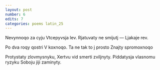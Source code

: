 ```yaml
---
layout: post
number: 6
edits: 7
categories: poems latin_25
---
```


Nevynnoqo za cyju 
Vtcepyvsja lev.
Rjatuvaty ne smijutj —
Ljakaje rev.

Po dva roqy qostri
V koxnoqo.
Ta ne tak to j prosto
Znajty spromoxnoqo

Protystaty zlovmysnyku,
Xertvu vid smerti zviljnyty.
Piddatysja vlasnomu ryzyku
Soboju jiji zaminyty.
